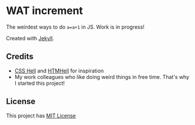 # WAT increment
The weirdest ways to do `a=a+1` in JS. Work is in progress!

Created with [Jekyll](https://jekyllrb.com/).

## Credits
- [CSS Hell](https://csshell.dev/) and [HTMHell](https://www.htmhell.dev/) for inspiration
- My work colleagues who like doing weird things in free time. That's why I started this project! 

## License
This project has [MIT License](https://opensource.org/licenses/MIT)